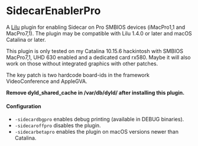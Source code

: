 SidecarEnablerPro
=================

A [Lilu](https://github.com/acidanthera/Lilu) plugin for enabling Sidecar on Pro SMBIOS devices (iMacPro1,1 and MacPro7,1). The plugin may be compatible with Lilu 1.4.0 or later and macOS Catalina or later.

This plugin is only tested on my Catalina 10.15.6 hackintosh with SMBIOS MacPro7,1,  UHD 630 enabled and a dedicated card rx580. Maybe it will also work on those without integrated graphics with other patches. 

The key patch is two hardcode board-ids in the framework VideoConference and AppleGVA. 

**Remove dyld_shared_cache in /var/db/dyld/ after installing this plugin.**

#### Configuration

- `-sidecardbgpro` enables debug printing (available in DEBUG binaries).
- `-sidecaroffpro` disables the plugin.
- `-sidecarbetapro` enables the plugin on macOS versions newer than Catalina.
